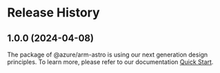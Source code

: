 # Release History
    
## 1.0.0 (2024-04-08)

The package of @azure/arm-astro is using our next generation design principles. To learn more, please refer to our documentation [Quick Start](https://aka.ms/js-track2-quickstart).

